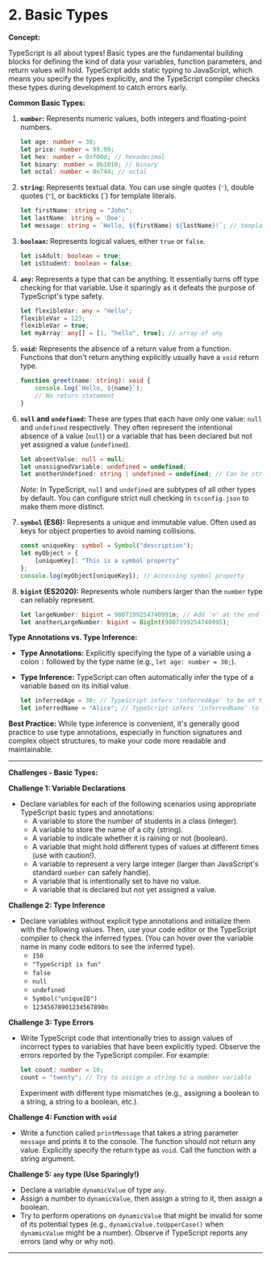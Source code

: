 # 2. Basic Types

**Concept:**

TypeScript is all about types!  Basic types are the fundamental building blocks for defining the kind of data your variables, function parameters, and return values will hold. TypeScript adds static typing to JavaScript, which means you specify the types explicitly, and the TypeScript compiler checks these types during development to catch errors early.

**Common Basic Types:**

1.  **`number`:** Represents numeric values, both integers and floating-point numbers.

    ```typescript
    let age: number = 30;
    let price: number = 99.99;
    let hex: number = 0xf00d; // hexadecimal
    let binary: number = 0b1010; // binary
    let octal: number = 0o744; // octal
    ```

2.  **`string`:** Represents textual data. You can use single quotes (`'`), double quotes (`"`), or backticks (\`) for template literals.

    ```typescript
    let firstName: string = "John";
    let lastName: string = 'Doe';
    let message: string = `Hello, ${firstName} ${lastName}!`; // template literal
    ```

3.  **`boolean`:** Represents logical values, either `true` or `false`.

    ```typescript
    let isAdult: boolean = true;
    let isStudent: boolean = false;
    ```

4.  **`any`:**  Represents a type that can be anything. It essentially turns off type checking for that variable. Use it sparingly as it defeats the purpose of TypeScript's type safety.

    ```typescript
    let flexibleVar: any = "Hello";
    flexibleVar = 123;
    flexibleVar = true;
    let myArray: any[] = [1, "hello", true]; // array of any
    ```

5.  **`void`:**  Represents the absence of a return value from a function. Functions that don't return anything explicitly usually have a `void` return type.

    ```typescript
    function greet(name: string): void {
        console.log(`Hello, ${name}`);
        // No return statement
    }
    ```

6.  **`null` and `undefined`:** These are types that each have only one value: `null` and `undefined` respectively. They often represent the intentional absence of a value (`null`) or a variable that has been declared but not yet assigned a value (`undefined`).

    ```typescript
    let absentValue: null = null;
    let unassignedVariable: undefined = undefined;
    let anotherUndefined: string | undefined = undefined; // Can be string or undefined
    ```

    *Note:* In TypeScript, `null` and `undefined` are subtypes of all other types by default. You can configure strict null checking in `tsconfig.json` to make them more distinct.

7.  **`symbol` (ES6):** Represents a unique and immutable value. Often used as keys for object properties to avoid naming collisions.

    ```typescript
    const uniqueKey: symbol = Symbol("description");
    let myObject = {
        [uniqueKey]: "This is a symbol property"
    };
    console.log(myObject[uniqueKey]); // Accessing symbol property
    ```

8.  **`bigint` (ES2020):** Represents whole numbers larger than the `number` type can reliably represent.

    ```typescript
    let largeNumber: bigint = 9007199254740991n; // Add 'n' at the end
    let anotherLargeNumber: bigint = BigInt(9007199254740995);
    ```

**Type Annotations vs. Type Inference:**

*   **Type Annotations:** Explicitly specifying the type of a variable using a colon `:` followed by the type name (e.g., `let age: number = 30;`).
*   **Type Inference:** TypeScript can often automatically infer the type of a variable based on its initial value.

    ```typescript
    let inferredAge = 30; // TypeScript infers 'inferredAge' to be of type 'number'
    let inferredName = "Alice"; // TypeScript infers 'inferredName' to be of type 'string'
    ```

**Best Practice:**  While type inference is convenient, it's generally good practice to use type annotations, especially in function signatures and complex object structures, to make your code more readable and maintainable.

---

**Challenges - Basic Types:**

**Challenge 1: Variable Declarations**

*   Declare variables for each of the following scenarios using appropriate TypeScript basic types and annotations:
    *   A variable to store the number of students in a class (integer).
    *   A variable to store the name of a city (string).
    *   A variable to indicate whether it is raining or not (boolean).
    *   A variable that might hold different types of values at different times (use with caution!).
    *   A variable to represent a very large integer (larger than JavaScript's standard `number` can safely handle).
    *   A variable that is intentionally set to have no value.
    *   A variable that is declared but not yet assigned a value.

**Challenge 2: Type Inference**

*   Declare variables without explicit type annotations and initialize them with the following values. Then, use your code editor or the TypeScript compiler to check the inferred types.  (You can hover over the variable name in many code editors to see the inferred type).
    *   `150`
    *   `"TypeScript is fun"`
    *   `false`
    *   `null`
    *   `undefined`
    *   `Symbol("uniqueID")`
    *   `12345678901234567890n`

**Challenge 3: Type Errors**

*   Write TypeScript code that intentionally tries to assign values of incorrect types to variables that have been explicitly typed. Observe the errors reported by the TypeScript compiler. For example:
    ```typescript
    let count: number = 10;
    count = "twenty"; // Try to assign a string to a number variable
    ```
    Experiment with different type mismatches (e.g., assigning a boolean to a string, a string to a boolean, etc.).

**Challenge 4: Function with `void`**

*   Write a function called `printMessage` that takes a string parameter `message` and prints it to the console. The function should not return any value. Explicitly specify the return type as `void`. Call the function with a string argument.

**Challenge 5: `any` type (Use Sparingly!)**

*   Declare a variable `dynamicValue` of type `any`.
*   Assign a number to `dynamicValue`, then assign a string to it, then assign a boolean.
*   Try to perform operations on `dynamicValue` that might be invalid for some of its potential types (e.g., `dynamicValue.toUpperCase()` when `dynamicValue` might be a number). Observe if TypeScript reports any errors (and why or why not).

---
